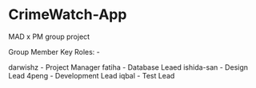 # CrimeWatch-App
MAD x PM group project

Group Member Key Roles: -

darwishz - Project Manager
fatiha - Database Leaed
ishida-san - Design Lead
4peng - Development Lead
iqbal - Test Lead
